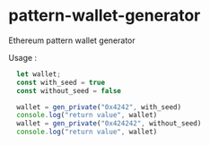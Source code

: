 # pattern-wallet-generator

Ethereum pattern wallet generator

Usage : 

```js
  let wallet;
  const with_seed = true
  const without_seed = false

  wallet = gen_private("0x4242", with_seed)
  console.log("return value", wallet)
  wallet = gen_private("0x424242", without_seed)
  console.log("return value", wallet)
```

